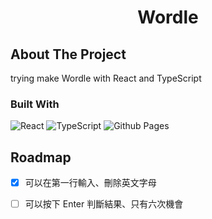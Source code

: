<div align="center"><h1>Wordle</h1></div>

## About The Project
trying make Wordle with React and TypeScript


### Built With
![React](https://img.shields.io/badge/react-%2320232a.svg?style=for-the-badge&logo=react&logoColor=%2361DAFB)
![TypeScript](https://img.shields.io/badge/typescript-%23007ACC.svg?style=for-the-badge&logo=typescript&logoColor=white)
![Github Pages](https://img.shields.io/badge/github%20pages-121013?style=for-the-badge&logo=github&logoColor=white)


## Roadmap
- [x] 可以在第一行輸入、刪除英文字母
- [ ] 可以按下 Enter 判斷結果、只有六次機會

